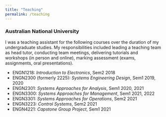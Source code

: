 ```yaml
---
title: "Teaching"
permalink: /teaching
---
```



### Australian National University

I was a teaching assistant for the following courses over the duration of my undergraduate studies. My responsibilities included leading a teaching team as head tutor, conducting team meetings, delivering tutorials and workshops (in person and online), marking assessment (exams, assignments, oral presentations).

* ENGN1218: *Introduction to Electronics*, Sem2 2018
* ENGN2300 (formerly 2225): *Systems Engineering Design*, Sem1 2019, 2020
* ENGN2301: *Systems Approaches for Analysis*, Sem1 2020, 2021
* ENGN3300: *Systems Approaches for Management*, Sem1 2021, 2022
* ENGN3301: *Systems Approaches for Operations*, Sem2 2021
* ENGN3223: *Control Systems*, Sem2 2021
* ENGN4221: *Capstone Group Project*, Sem1 2021
